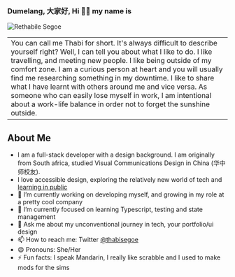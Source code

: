 ### Dumelang, 大家好, Hi 👋🏾 my name is 
![Rethabile Segoe](https://res.cloudinary.com/dsdd1sdbk/image/upload/v1594069084/Rethabile_Segoe_fn7xez.gif)
<table>
<tr>
<td>
You can call me Thabi for short. 
It's always difficult to describe yourself right? Well, I can tell you about what I like to do. I like travelling, and meeting new people. I like being outside of my comfort zone. I am a curious person at heart and you will usually find me researching something in my downtime. I like to share what I have learnt with others around me and vice versa. As someone who can easily lose myself in work, I am intentional about a work-life balance in order not to forget the sunshine outside. 
  </td>
</tr>
</table>

## About Me
- I am a full-stack developer with a design background. I am originally from South africa, studied Visual Communications Design in China (华中师校友). 
- I love accessible design, exploring the relatively new world of tech and [learning in public ](https://dev.to/thabisegoe)
- 🔭 I’m currently working on developing myself, and growing in my role at a pretty cool company
- 🌱 I’m currently focused on learning Typescript, testing and state management
- 💬 Ask me about my unconventional journey in tech, your portfolio/ui design 
- 📫 How to reach me: Twitter [@thabisegoe](https://twitter.com/thabisegoe)
- 😄 Pronouns: She/Her
- ⚡ Fun facts: I speak Mandarin, I really like scrabble and I used to make mods for the sims 

<!--
**lalawuhan/lalawuhan** is a ✨ _special_ ✨ repository because its `README.md` (this file) appears on your GitHub profile.

Here are some ideas to get you started:

- 🔭 I’m currently working on developing myself, 
- 🌱 I’m currently learning Typescript, Testing, State management
- 👯 I’m looking to collaborate on ...
- 🤔 I’m looking for help with ...
- 💬 Ask me about ...
- 📫 How to reach me: Twitter [@thabisegoe](https://twitter.com/thabisegoe)
- 😄 Pronouns: She/Her
- ⚡ Fun fact: I can speak Mandarin
-->
